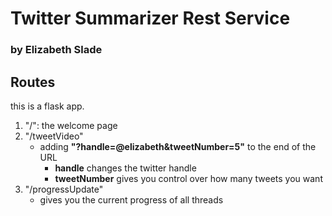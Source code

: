 # Twitter Summarizer Rest Service 
### by Elizabeth Slade

## Routes

this is a flask app.

1. "/": the welcome page
2. "/tweetVideo"
    - adding **"?handle=@elizabeth&tweetNumber=5"** to the end of the URL 
        - **handle** changes the twitter handle
        - **tweetNumber** gives you control over how many tweets you want
3. "/progressUpdate"
    - gives you the current progress of all threads
